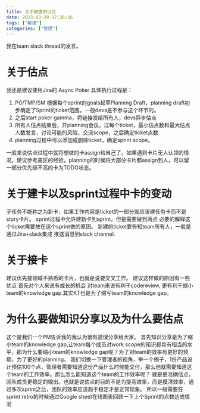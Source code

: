 ```yaml
---
title: 关于敏捷的讨论
date: 2023-03-29 17:36:16
tags: ["敏捷"]
categories: ["管理"]
---
```


我在team slack thread的发言。

# 关于估点 
我还是建议使用Jira的 Async Poker
具体执行过程是：
1. PO/TMP/SM 根据每个sprint的goals起草Planning Draft，planning draft初步确定了Sprint的ticket范围，一般devs是不参与这个环节的。
2. 之后start poker gamma，将链接发给所有人，devs异步估点
3. 所有人估点结束后，开planning会议，过每个ticket，最小估点数和最大估点人数发言，讨论可能的风险，交流scope，之后确定ticket点数
4. planning过程中可以添加或删除ticket，确定sprint scope。
   
一般来说估点过程中就将想做的卡assign给自己了。如果遇到卡片无人认领的情况，建议参考美区的经验，planning的时候将大部分卡片都assign到人，可以留一部分优先级不高的卡为TODO状态。

# 关于建卡以及sprint过程中卡的变动

子任务不能称之为新卡，如果工作内容是ticket的一部分就应该建任务卡而不是story卡片。
sprint过程中允许建新卡到sprint，但是需要做到两点
必要的解释这个ticket需要放在这个sprint做的原因。
新建的ticket要告知team所有人，一般是通过Jira+slack集成 推送消息到slack channel.


# 关于接卡

建议优先接领域不熟悉的卡片，也就是说要交叉工作。
建议这样做的原因有一些优点
首先对个人来说有成长的机会
对team来说有利于codereview,
更有利于缩小team的knowledge gap.其实KT也是为了缩写team的knowledge gap。

# 为什么要做知识分享以及为什么要估点

这个是我们一个PM告诉我的我认为很有道理分享给大家。
首先知识分享是为了缩小team的knowledge gap,让team每个成员对work scope的知识都具有相当的水平，那为什么要缩小team的knowledge gap呢？为了对team的效率有更好的预期，为了更好的planning。
我们切换一下管理者的视角，举一个例子，1份产品设计预估100个点，管理者需要知道这份产品什么时候能交付，那么他就需要知道这个team的工作效率。那么怎么能知道这个team的工作效率呢？
就是更准确估点，团队成员更稳定的输出。也就是说估点的目的不是为提高效率，而是摸清效率，通过多次sprint之后，团队的效率应该趋于稳定才是正常现象。
所以一般需要在sprint retro的时候通过Google sheet在线图表回顾一下上个Sprint的点数达成情况